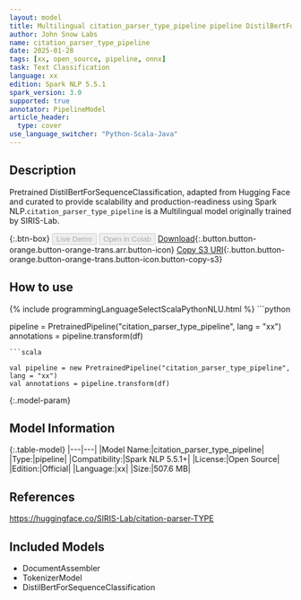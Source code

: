 ```yaml
---
layout: model
title: Multilingual citation_parser_type_pipeline pipeline DistilBertForSequenceClassification from SIRIS-Lab
author: John Snow Labs
name: citation_parser_type_pipeline
date: 2025-01-28
tags: [xx, open_source, pipeline, onnx]
task: Text Classification
language: xx
edition: Spark NLP 5.5.1
spark_version: 3.0
supported: true
annotator: PipelineModel
article_header:
  type: cover
use_language_switcher: "Python-Scala-Java"
---
```


## Description

Pretrained DistilBertForSequenceClassification, adapted from Hugging Face and curated to provide scalability and production-readiness using Spark NLP.`citation_parser_type_pipeline` is a Multilingual model originally trained by SIRIS-Lab.

{:.btn-box}
<button class="button button-orange" disabled>Live Demo</button>
<button class="button button-orange" disabled>Open in Colab</button>
[Download](https://s3.amazonaws.com/auxdata.johnsnowlabs.com/public/models/citation_parser_type_pipeline_xx_5.5.1_3.0_1738025818513.zip){:.button.button-orange.button-orange-trans.arr.button-icon}
[Copy S3 URI](s3://auxdata.johnsnowlabs.com/public/models/citation_parser_type_pipeline_xx_5.5.1_3.0_1738025818513.zip){:.button.button-orange.button-orange-trans.button-icon.button-copy-s3}

## How to use



<div class="tabs-box" markdown="1">
{% include programmingLanguageSelectScalaPythonNLU.html %}
```python

pipeline = PretrainedPipeline("citation_parser_type_pipeline", lang = "xx")
annotations =  pipeline.transform(df)   

```
```scala

val pipeline = new PretrainedPipeline("citation_parser_type_pipeline", lang = "xx")
val annotations = pipeline.transform(df)

```
</div>

{:.model-param}
## Model Information

{:.table-model}
|---|---|
|Model Name:|citation_parser_type_pipeline|
|Type:|pipeline|
|Compatibility:|Spark NLP 5.5.1+|
|License:|Open Source|
|Edition:|Official|
|Language:|xx|
|Size:|507.6 MB|

## References

https://huggingface.co/SIRIS-Lab/citation-parser-TYPE

## Included Models

- DocumentAssembler
- TokenizerModel
- DistilBertForSequenceClassification